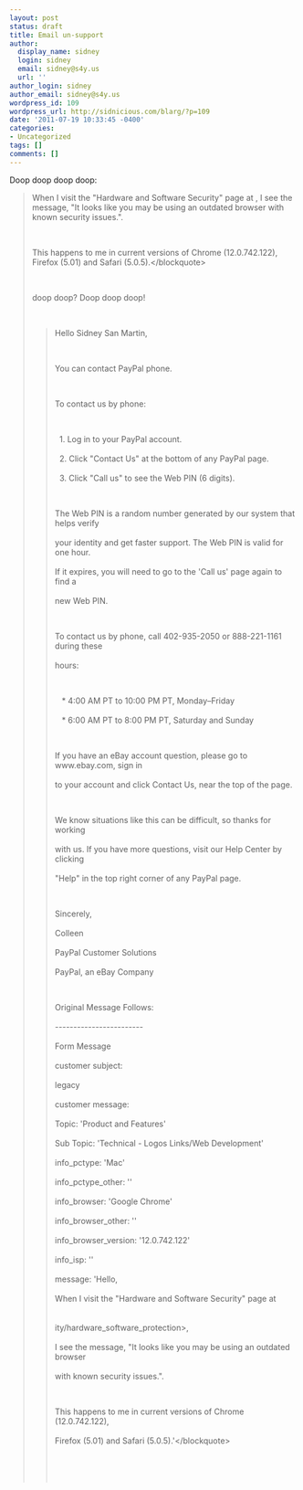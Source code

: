 ```yaml
---
layout: post
status: draft
title: Email un-support
author:
  display_name: sidney
  login: sidney
  email: sidney@s4y.us
  url: ''
author_login: sidney
author_email: sidney@s4y.us
wordpress_id: 109
wordpress_url: http://sidnicious.com/blarg/?p=109
date: '2011-07-19 10:33:45 -0400'
categories:
- Uncategorized
tags: []
comments: []
---
```

<p>Doop doop doop doop:</p>
<blockquote style="white-space: pre-wrap"><p>When I visit the "Hardware and Software Security" page at <https:&#47;&#47;cms.paypal.com&#47;us&#47;cgi-bin&#47;?cmd=_render-content&amp;content_ID=security&#47;hardware_software_protection>, I see the message, "It looks like you may be using an outdated browser with known security issues.".</p>
<p>This happens to me in current versions of Chrome (12.0.742.122), Firefox (5.01) and Safari (5.0.5).<&#47;blockquote></p>
<p>doop doop? Doop doop doop!</p>
<blockquote style="white-space: pre-wrap"><p>Hello Sidney San Martin,</p>
<p>You can contact PayPal phone.</p>
<p>To contact us by phone:</p>
<p>  1. Log in to your PayPal account.<br />
  2. Click "Contact Us" at the bottom of any PayPal page.<br />
  3. Click "Call us" to see the Web PIN (6 digits).</p>
<p>The Web PIN is a random number generated by our system that helps verify<br />
your identity and get faster support. The Web PIN is valid for one hour.<br />
If it expires, you will need to go to the &#x27;Call us&#x27; page again to find a<br />
new Web PIN.</p>
<p>To contact us by phone, call 402-935-2050 or 888-221-1161 during these<br />
hours:</p>
<p>   * 4:00 AM PT to 10:00 PM PT, Monday&ndash;Friday<br />
   * 6:00 AM PT to 8:00 PM PT, Saturday and Sunday</p>
<p>If you have an eBay account question, please go to www.ebay.com, sign in<br />
to your account and click Contact Us, near the top of the page.</p>
<p>We know situations like this can be difficult, so thanks for working<br />
with us. If you have more questions, visit our Help Center by clicking<br />
"Help" in the top right corner of any PayPal page.</p>
<p>Sincerely,<br />
Colleen<br />
PayPal Customer Solutions<br />
PayPal, an eBay Company</p>
<p>Original Message Follows:<br />
------------------------<br />
Form Message<br />
customer subject:<br />
legacy<br />
customer message:<br />
Topic: &#x27;Product and Features&#x27;<br />
Sub Topic: &#x27;Technical - Logos Links&#47;Web Development&#x27;<br />
info_pctype: &#x27;Mac&#x27;<br />
info_pctype_other: &#x27;&#x27;<br />
info_browser: &#x27;Google Chrome&#x27;<br />
info_browser_other: &#x27;&#x27;<br />
info_browser_version: &#x27;12.0.742.122&#x27;<br />
info_isp: &#x27;&#x27;<br />
message: &#x27;Hello,<br />
When I visit the "Hardware and Software Security" page at<br />
<https:&#47;&#47;cms.paypal.com&#47;us&#47;cgi-bin&#47;?cmd=_render-content&amp;content_ID=secur<br />
ity&#47;hardware_software_protection>,<br />
I see the message, "It looks like you may be using an outdated browser<br />
with known security issues.".</p>
<p>This happens to me in current versions of Chrome (12.0.742.122),<br />
Firefox (5.01) and Safari (5.0.5).&#x27;<&#47;blockquote></p>
